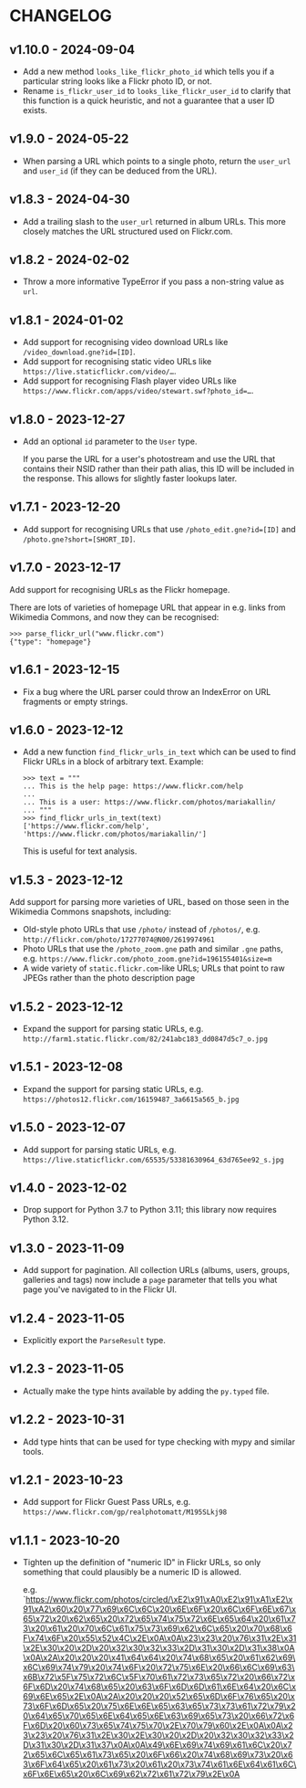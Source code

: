 # CHANGELOG

## v1.10.0 - 2024-09-04

*   Add a new method `looks_like_flickr_photo_id` which tells you if a particular string looks like a Flickr photo ID, or not.
*   Rename `is_flickr_user_id` to `looks_like_flickr_user_id` to clarify that this function is a quick heuristic, and not a guarantee that a user ID exists.

## v1.9.0 - 2024-05-22

*   When parsing a URL which points to a single photo, return the `user_url` and `user_id` (if they can be deduced from the URL).

## v1.8.3 - 2024-04-30

*   Add a trailing slash to the `user_url` returned in album URLs. This more closely matches the URL structured used on Flickr.com.

## v1.8.2 - 2024-02-02

*   Throw a more informative TypeError if you pass a non-string value as ``url``.

## v1.8.1 - 2024-01-02

*   Add support for recognising video download URLs like `/video_download.gne?id=[ID]`.
*   Add support for recognising static video URLs like `https://live.staticflickr.com/video/…`.
*   Add support for recognising Flash player video URLs like `https://www.flickr.com/apps/video/stewart.swf?photo_id=…`.

## v1.8.0 - 2023-12-27

*   Add an optional `id` parameter to the `User` type.

    If you parse the URL for a user's photostream and use the URL that contains their NSID rather than their path alias, this ID will be included in the response.
    This allows for slightly faster lookups later.

## v1.7.1 - 2023-12-20

*   Add support for recognising URLs that use `/photo_edit.gne?id=[ID]` and `/photo.gne?short=[SHORT_ID]`.

## v1.7.0 - 2023-12-17

Add support for recognising URLs as the Flickr homepage.

There are lots of varieties of homepage URL that appear in e.g. links from Wikimedia Commons, and now they can be recognised:

```pycon
>>> parse_flickr_url("www.flickr.com")
{"type": "homepage"}
```

## v1.6.1 - 2023-12-15

*   Fix a bug where the URL parser could throw an IndexError on URL fragments or empty strings.

## v1.6.0 - 2023-12-12

*   Add a new function `find_flickr_urls_in_text` which can be used to find Flickr URLs in a block of arbitrary text.
    Example:

    ```pycon
    >>> text = """
    ... This is the help page: https://www.flickr.com/help
    ...
    ... This is a user: https://www.flickr.com/photos/mariakallin/
    ... """
    >>> find_flickr_urls_in_text(text)
    ['https://www.flickr.com/help', 'https://www.flickr.com/photos/mariakallin/']
    ```

    This is useful for text analysis.

## v1.5.3 - 2023-12-12

Add support for parsing more varieties of URL, based on those seen in the Wikimedia Commons snapshots, including:

*   Old-style photo URLs that use `/photo/` instead of `/photos/`, e.g. `http://flickr.com/photo/17277074@N00/2619974961`
*   Photo URLs that use the `/photo_zoom.gne` path and similar `.gne` paths, e.g. `https://www.flickr.com/photo_zoom.gne?id=196155401&size=m`
*   A wide variety of `static.flickr.com`-like URLs; URLs that point to raw JPEGs rather than the photo description page

## v1.5.2 - 2023-12-12

*   Expand the support for parsing static URLs, e.g. `http://farm1.static.flickr.com/82/241abc183_dd0847d5c7_o.jpg`

## v1.5.1 - 2023-12-08

*   Expand the support for parsing static URLs, e.g. `https://photos12.flickr.com/16159487_3a6615a565_b.jpg`

## v1.5.0 - 2023-12-07

*   Add support for parsing static URLs, e.g. `https://live.staticflickr.com/65535/53381630964_63d765ee92_s.jpg`

## v1.4.0 - 2023-12-02

*   Drop support for Python 3.7 to Python 3.11; this library now requires Python 3.12.

## v1.3.0 - 2023-11-09

*   Add support for pagination.  All collection URLs (albums, users, groups, galleries and tags) now include a `page` parameter that tells you what page you've navigated to in the Flickr UI.

## v1.2.4 - 2023-11-05

*   Explicitly export the `ParseResult` type.

## v1.2.3 - 2023-11-05

*   Actually make the type hints available by adding the `py.typed` file.

## v1.2.2 - 2023-10-31

*   Add type hints that can be used for type checking with mypy and similar tools.

## v1.2.1 - 2023-10-23

*   Add support for Flickr Guest Pass URLs, e.g. `https://www.flickr.com/gp/realphotomatt/M195SLkj98`

## v1.1.1 - 2023-10-20

*   Tighten up the definition of "numeric ID" in Flickr URLs, so only something that could plausibly be a numeric ID is allowed.

    e.g. `https://www.flickr.com/photos/circled/\xE2\x91\xA0\xE2\x91\xA1\xE2\x91\xA2\x60\x20\x77\x69\x6C\x6C\x20\x6E\x6F\x20\x6C\x6F\x6E\x67\x65\x72\x20\x62\x65\x20\x72\x65\x74\x75\x72\x6E\x65\x64\x20\x61\x73\x20\x61\x20\x70\x6C\x61\x75\x73\x69\x62\x6C\x65\x20\x70\x68\x6F\x74\x6F\x20\x55\x52\x4C\x2E\x0A\x0A\x23\x23\x20\x76\x31\x2E\x31\x2E\x30\x20\x2D\x20\x32\x30\x32\x33\x2D\x31\x30\x2D\x31\x38\x0A\x0A\x2A\x20\x20\x20\x41\x64\x64\x20\x74\x68\x65\x20\x61\x62\x69\x6C\x69\x74\x79\x20\x74\x6F\x20\x72\x75\x6E\x20\x66\x6C\x69\x63\x6B\x72\x5F\x75\x72\x6C\x5F\x70\x61\x72\x73\x65\x72\x20\x66\x72\x6F\x6D\x20\x74\x68\x65\x20\x63\x6F\x6D\x6D\x61\x6E\x64\x20\x6C\x69\x6E\x65\x2E\x0A\x2A\x20\x20\x20\x52\x65\x6D\x6F\x76\x65\x20\x73\x6F\x6D\x65\x20\x75\x6E\x6E\x65\x63\x65\x73\x73\x61\x72\x79\x20\x64\x65\x70\x65\x6E\x64\x65\x6E\x63\x69\x65\x73\x20\x66\x72\x6F\x6D\x20\x60\x73\x65\x74\x75\x70\x2E\x70\x79\x60\x2E\x0A\x0A\x23\x23\x20\x76\x31\x2E\x30\x2E\x30\x20\x2D\x20\x32\x30\x32\x33\x2D\x31\x30\x2D\x31\x37\x0A\x0A\x49\x6E\x69\x74\x69\x61\x6C\x20\x72\x65\x6C\x65\x61\x73\x65\x20\x6F\x66\x20\x74\x68\x69\x73\x20\x63\x6F\x64\x65\x20\x61\x73\x20\x61\x20\x73\x74\x61\x6E\x64\x61\x6C\x6F\x6E\x65\x20\x6C\x69\x62\x72\x61\x72\x79\x2E\x0A
